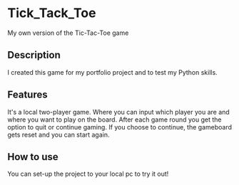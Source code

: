 # Tick_Tack_Toe
My own version of the Tic-Tac-Toe game 
## Description
I created this game for my portfolio project and to test my Python skills. 

## Features
It's a local two-player game. 
Where you can input which player you are and where you want to play on the board.
After each game round you get the option to quit or continue gaming. 
If you choose to continue, the gameboard gets reset and you can start again.

## How to use
You can set-up the project to your local pc to try it out!

